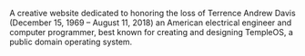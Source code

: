 A creative website dedicated to honoring the loss of Terrence Andrew Davis (December 15, 1969 – August 11, 2018) an American electrical engineer and computer programmer, 
best known for creating and designing TempleOS, a public domain operating system.
